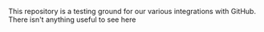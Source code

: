 This repository is a testing ground for our various integrations with GitHub. There isn't anything useful to see here
